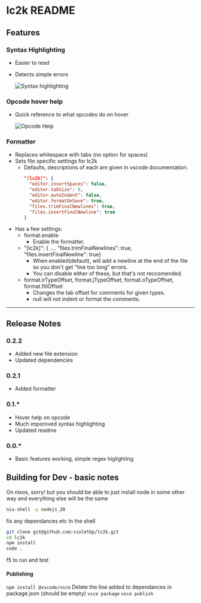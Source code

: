# lc2k README

## Features

### Syntax Highlighting

* Easier to read
* Detects simple errors
  
  ![Syntax highlighting](images/highlight.png)

### Opcode hover help

* Quick reference to what opcodes do on hover
  
  ![Opcode Help](images/opcodeHelp.png)

### Formatter

* Replaces whitespace with tabs (no option for spaces)
* Sets file specific settings for lc2k
  * Defaults, descriptions of each are given in vscode documentation.
    ```json
    "[lc2k]": {
      "editor.insertSpaces": false,
      "editor.tabSize": 8,
      "editor.autoIndent": false,
      "editor.formatOnSave": true,
      "files.trimFinalNewlines": true,
      "files.insertFinalNewline": true
    }
    ```
* Has a few settings:
  * format.enable
    * Enable the formatter.
  * "[lc2k]": { .... "files.trimFinalNewlines": true,  "files.insertFinalNewline": true}
    * When enabled(default), will add a newline at the end of the file so you don't get "line too long" errors.
    * You can disable either of these, but that's not reccomended.
  * format.irTypeOffset, format.jTypeOffset, format.oTypeOffset, format.fillOffset
    * Changes the tab offset for comments for given types.
    * null will not indent or format the comments.

------------------------------------------------------

## Release Notes

### 0.2.2

* Added new file extension
* Updated dependencies

### 0.2.1

* Added formatter

### 0.1.*

* Hover help on opcode
* Much imporoved syntax highlighting
* Updated readme

### 0.0.*

* Basic features working, simple regex higlighting





## Building for Dev - basic notes

On nixos, sorry! but you should be able to just install node in some other way and everything else will be the same

```bash
nix-shell -p nodejs_20
```

fix any dependances etc
In the shell

```bash
git clone git@github.com:violetbp/lc2k.git
cd lc2k
npm install 
code . 
```

f5 to run and test

#### Publishing

`npm install @vscode/vsce`
Delete the line added to dependances in package.json (should be empty)
`vsce package`
`vsce publish`
